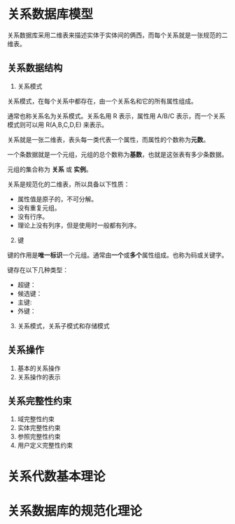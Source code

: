 # 关系数据库模型

关系数据库采用二维表来描述实体于实体间的俩西，而每个关系就是一张规范的二维表。

## 关系数据结构

1. 关系模式

关系模式，在每个关系中都存在，由一个关系名和它的所有属性组成。

通常也称关系名为关系模式。关系名用 R 表示，属性用 A/B/C 表示，而一个关系模式则可以用 R(A,B,C,D,E) 来表示。

关系就是一张二维表，表头每一类代表一个属性，而属性的个数称为**元数**。

一个条数据就是一个元组，元组的总个数称为**基数**，也就是这张表有多少条数据。

元组的集合称为 **关系** 或 **实例**。

关系是规范化的二维表，所以具备以下性质：
* 属性值是原子的，不可分解。
* 没有重复元组。
* 没有行序。
* 理论上没有列序，但是使用时一般都有列序。

2. 键

键的作用是**唯一标识**一个元组。通常由**一个**或**多个**属性组成。也称为码或关键字。

键存在以下几种类型：

* 超键：
* 候选键：
* 主键:
* 外键：

3. 关系模式，关系子模式和存储模式

## 关系操作

1. 基本的关系操作
2. 关系操作的表示

## 关系完整性约束

1. 域完整性约束
2. 实体完整性约束
3. 参照完整性约束
4. 用户定义完整性约束


# 关系代数基本理论

# 关系数据库的规范化理论

# 

